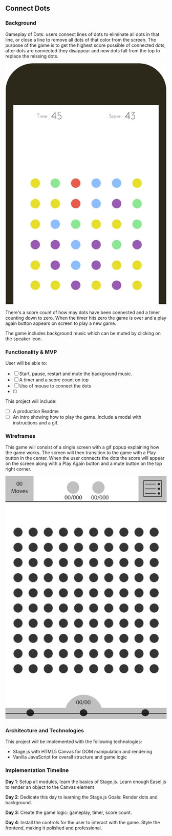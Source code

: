 ## Connect Dots

### Background

Gameplay of Dots: users connect lines of dots to eliminate all dots in that line, or close a line to remove all dots of that color from the screen. The purpose of the game is to get the highest score possible of connected dots, after dots are connected they disappear and new dots fall from the top to replace the missing dots.

![wireframes](docs/images/dotsClassic.gif)

There's a score count of how may dots have been connected and a timer counting down to zero. When the timer hits zero the game is over and a play again button appears on screen to play a new game.

The game includes background music which can be muted by clicking on the speaker icon.

### Functionality & MVP  

User will be able to:

- [ ] Start, pause, restart and mute the background music.
- [ ] A timer and a score count on top
- [ ] Use of mouse to connect the dots
- [ ]

This project will include:

- [ ] A production Readme
- [ ] An intro showing how to play the game. Include a modal with instructions and a gif.

### Wireframes

This game will consist of a single screen with a gif popup explaining how the game works. The screen will then transition to the game with a Play button in the center. When the user connects the dots the score will appear on the screen along with a Play Again button and a mute button on the top right corner.

![wireframes](docs/wireframes/dots.png)

### Architecture and Technologies

This project will be implemented with the following technologies:

- Stage.js with HTML5 Canvas for DOM manipulation and rendering
- Vanilla JavaScript for overall structure and game logic


### Implementation Timeline

**Day 1**: Setup all modules, learn the basics of Stage.js. Learn enough Easel.js to render an object to the Canvas element

**Day 2**: Dedicate this day to learning the Stage.js Goals: Render dots and background.

**Day 3**: Create the game logic: gameplay, timer, score count.

**Day 4**: Install the controls for the user to interact with the game. Style the frontend, making it polished and professional.
